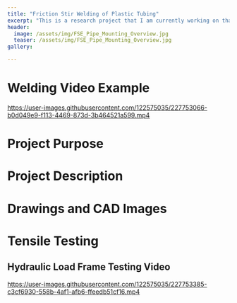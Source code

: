 ```yaml
---
title: "Friction Stir Welding of Plastic Tubing"
excerpt: "This is a research project that I am currently working on that examines the use of FSW for plastic tube welding. The end goal is to prototype a small portable FSW machine."
header:
  image: /assets/img/FSE_Pipe_Mounting_Overview.jpg
  teaser: /assets/img/FSE_Pipe_Mounting_Overview.jpg
gallery:

---
```

# Welding Video Example

https://user-images.githubusercontent.com/122575035/227753066-b0d049e9-f113-4469-873d-3b464521a599.mp4

# Project Purpose


# Project Description

# Drawings and CAD Images

# Tensile Testing

## Hydraulic Load Frame Testing Video

https://user-images.githubusercontent.com/122575035/227753385-c3cf6930-558b-4af1-afb6-ffeedb51cf16.mp4


